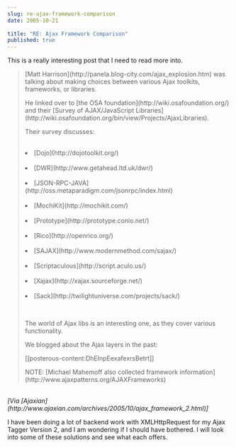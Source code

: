 ```yaml
---
slug: re-ajax-framework-comparison
date: 2005-10-21
 
title: "RE: Ajax Framework Comparison"
published: true
---
```

This is a really interesting post that I need to read more into.<br /><blockquote>
<p>[Matt Harrison](http://panela.blog-city.com/ajax_explosion.htm) was talking about making choices between various Ajax toolkits, frameworks, or libraries.</p>
<p /><p>He linked over to [the OSA foundation](http://wiki.osafoundation.org/) and their [Survey of AJAX/JavaScript Libraries](http://wiki.osafoundation.org/bin/view/Projects/AjaxLibraries).</p>
<p /><p>Their survey discusses:</p>
<p /><ul></ul>
<br /><li>[Dojo](http://dojotoolkit.org/)</li>
<br /><li>[DWR](http://www.getahead.ltd.uk/dwr/)</li>
<br /><li>[JSON-RPC-JAVA](http://oss.metaparadigm.com/jsonrpc/index.html)</li>
<br /><li>[MochiKit](http://mochikit.com/)</li>
<br /><li>[Prototype](http://prototype.conio.net/)</li>
<br /><li>[Rico](http://openrico.org/)</li>
<br /><li>[SAJAX](http://www.modernmethod.com/sajax/)</li>
<br /><li>[Scriptaculous](http://script.aculo.us/)</li>
<br /><li>[Xajax](http://xajax.sourceforge.net/)</li>
<br /><li>[Sack](http://twilightuniverse.com/projects/sack/)</li>
<p /><br /><p>The world of Ajax libs is an interesting one, as they cover various functionality.</p>
<p /><p>We blogged about the Ajax layers in the past:</p>
<p /><p>[[posterous-content:DhEInpEexafexrsBetrt]]</p>
<p /><p>NOTE: [Michael Mahemoff also collected framework information](http://www.ajaxpatterns.org/AJAXFrameworks)<p /></p>
</blockquote><br /><i>[Via [Ajaxian](http://www.ajaxian.com/archives/2005/10/ajax_framework_2.html)]</i><p />I have been doing  a lot of backend work with XMLHttpRequest for my Ajax Tagger Version 2, and I am wondering if I should have bothered.  I will look into some of these solutions and see what each offers.<p />


